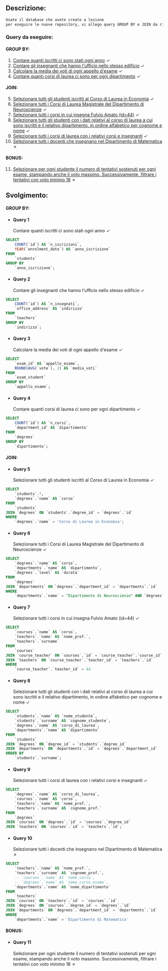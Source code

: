## Descrizione:

```txt
Usate il database che avete creato a lezione
per eseguire le nuove repository, vi allego query GROUP BY e JOIN da risolvere..
```

### Query da eseguire:

#### GROUP BY:

1. [Contare quanti iscritti ci sono stati ogni anno](#query-1) &check;
2. [Contare gli insegnanti che hanno l'ufficio nello stesso edificio](#query-2) &check;
3. [Calcolare la media dei voti di ogni appello d'esame](#query-3) &check;
4. [Contare quanti corsi di laurea ci sono per ogni dipartimento](#query-4) &check;

#### JOIN:

5. [Selezionare tutti gli studenti iscritti al Corso di Laurea in Economia](#query-5) &check;
6. [Selezionare tutti i Corsi di Laurea Magistrale del Dipartimento di Neuroscienze](#query-6) &check;
7. [Selezionare tutti i corsi in cui insegna Fulvio Amato (id=44)](#query-7) &check;
8. [Selezionare tutti gli studenti con i dati relativi al corso di laurea a cui sono iscritti e il relativo dipartimento, in ordine alfabetico per cognome e nome](#query-8) &check;
9. [Selezionare tutti i corsi di laurea con i relativi corsi e insegnanti](#query-9) &check;
10. [Selezionare tutti i docenti che insegnano nel Dipartimento di Matematica](#query-10) &cross;

#### BONUS:

11. [Selezionare per ogni studente il numero di tentativi sostenuti per ogni esame, stampando anche il voto massimo. Successivamente, filtrare i tentativi con voto minimo 18](#query-11) &cross;

## Svolgimento:

#### GROUP BY:

- #### Query 1
  Contare quanti iscritti ci sono stati ogni anno &check;

```sql
SELECT
    COUNT(`id`) AS `n_iscrizioni`,
    YEAR(`enrolment_date`) AS `anno_iscrizione`
FROM
    `students`
GROUP BY
    `anno_iscrizione`;
```

- #### Query 2
  Contare gli insegnanti che hanno l'ufficio nello stesso edificio &check;

```sql
SELECT
    COUNT(`id`) AS `n_insegnati`,
    `office_address` AS `indirizzo`
FROM
    `teachers`
GROUP BY
    `indirizzo`;
```

- #### Query 3
  Calcolare la media dei voti di ogni appello d'esame &check;

```sql
SELECT
    `exam_id` AS `appello_esame`,
    ROUND(AVG(`vote`), 2) AS `media_voti`
FROM
    `exam_student`
GROUP BY
    `appello_esame`;
```

- #### Query 4
  Contare quanti corsi di laurea ci sono per ogni dipartimento &check;

```sql
SELECT
    COUNT(`id`) AS `n_corsi`,
    `department_id` AS `dipartimento`
FROM
    `degrees`
GROUP BY
    `dipartimento`;
```

#### JOIN:

- #### Query 5
  Selezionare tutti gli studenti iscritti al Corso di Laurea in Economia &check;

```sql
SELECT
    `students`.*,
    `degrees`.`name` AS `corso`
FROM
    `students`
JOIN `degrees` ON `students`.`degree_id` = `degrees`.`id`
WHERE
    `degrees`.`name` = 'Corso di Laurea in Economia';
```

- #### Query 6
  Selezionare tutti i Corsi di Laurea Magistrale del Dipartimento di Neuroscienze &check;

```sql
SELECT
    `degrees`.`name` AS `corso`,
    `departments`.`name` AS `dipartimento`,
    `degrees`.`level` AS `durata`
FROM
    `degrees`
JOIN `departments` ON `degrees`.`department_id` = `departments`.`id`
WHERE
    `departments`.`name` = "Dipartimento di Neuroscienze" AND `degrees`.`level` = "magistrale";
```

- #### Query 7
  Selezionare tutti i corsi in cui insegna Fulvio Amato (id=44) &check;

```sql
SELECT
    `courses`.`name` AS `corso`,
    `teachers`.`name` AS `nome_prof.`,
    `teachers`.`surname`
FROM
    `courses`
JOIN `course_teacher` ON `courses`.`id` = `course_teacher`.`course_id`
JOIN `teachers` ON `course_teacher`.`teacher_id` = `teachers`.`id`
WHERE
    `course_teacher`.`teacher_id` = 44
```

- #### Query 8
  Selezionare tutti gli studenti con i dati relativi al corso di laurea a cui sono iscritti e il relativo dipartimento, in ordine alfabetico per cognome e nome &check;

```sql
SELECT
    `students`.`name` AS `nome_studente`,
    `students`.`surname` AS `cognome_studente`,
    `degrees`.`name` AS `corso_di_laurea`,
    `departments`.`name` AS `dipartimento`
FROM
    `students`
JOIN `degrees` ON `degree_id` = `students`.`degree_id`
JOIN `departments` ON `departments`.`id` = `degrees`.`department_id`
ORDER BY
    `students`.`surname`;
```

- #### Query 9
  Selezionare tutti i corsi di laurea con i relativi corsi e insegnanti &check;

```sql
SELECT
    `degrees`.`name` AS `corso_di_laurea`,
    `courses`.`name` AS `corso`,
    `teachers`.`name` AS `nome_prof.`,
    `teachers`.`surname` AS `cognome_prof.`
FROM
    `degrees`
JOIN `courses` ON `degrees`.`id` = `courses`.`degree_id`
JOIN `teachers` ON `courses`.`id` = `teachers`.`id`;
```

- #### Query 10
  Selezionare tutti i docenti che insegnano nel Dipartimento di Matematica &cross;

```sql
SELECT
    `teachers`.`name` AS `nome_prof.`,
    `teachers`.`surname` AS `cognome_prof.`,
    -- `courses`.`name` AS `nome_corso`,
    -- `degrees`.`name` AS `nome_corso_esame`,
    `departments`.`name` AS `nome_dipartimento`
FROM
    `teachers`
JOIN `courses` ON `teachers`.`id` = `courses`.`id`
JOIN `degrees` ON `courses`.`degree_id` = `degrees`.`id`
JOIN `departments` ON `degrees`.`department_id` = `departments`.`id`
WHERE
    `departments`.`name` = 'Dipartimento di Matematica'
```

#### BONUS:

- #### Query 11
  Selezionare per ogni studente il numero di tentativi sostenuti per ogni esame, stampando anche il voto massimo. Successivamente, filtrare i tentativi con voto minimo 18 &cross;

```sql

```
